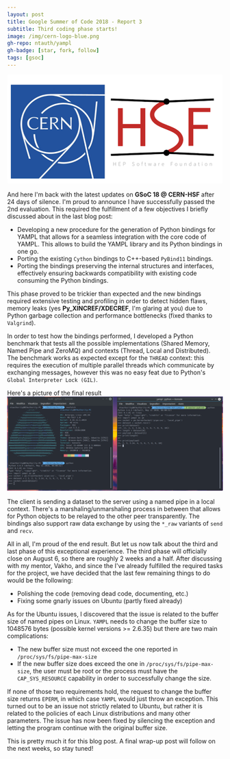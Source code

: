 ```yaml
---
layout: post
title: Google Summer of Code 2018 - Report 3
subtitle: Third coding phase starts!
image: /img/cern-logo-blue.png
gh-repo: ntauth/yampl
gh-badge: [star, fork, follow]
tags: [gsoc]
---
```

![CERN-HSF](/img/gsoc-cern-hsf.png)

And here I'm back with the latest updates on **GSoC 18 @ CERN-HSF** after 24 days of silence. I'm proud to announce
I have successfully passed the 2nd evaluation. This required the fulfillment of a few objectives I briefly discussed
about in the last blog post:
- Developing a new procedure for the generation of Python bindings for YAMPL that allows for a seamless integration
with the core code of YAMPL. This allows to build the YAMPL library and its Python bindings in one go.
- Porting the existing `Cython` bindings to C++-based `PyBind11` bindings.
- Porting the bindings preserving the internal structures and interfaces, effectively ensuring backwards compatibility
with existing code consuming the Python bindings.

This phase proved to be trickier than expected and the new bindings required extensive testing and profiling in order to
detect hidden flaws, memory leaks (yes **Py_XINCREF/XDECREF**, I'm glaring at you) due to Python garbage collection and performance
bottlenecks (fixed thanks to `Valgrind`).

In order to test how the bindings performed, I developed a Python benchmark that
tests all the possible implementations (Shared Memory, Named Pipe and ZeroMQ) and contexts (Thread, Local and Distributed). The
benchmark works as expected except for the `THREAD` context: this requires the execution of multiple parallel threads which
communicate by exchanging messages, however this was no easy feat due to Python's `Global Interpreter Lock (GIL)`.

Here's a picture of the final result
![Python Bindings Test](/img/yampl_pybind_test.png)

The client is sending a dataset to the server using a named pipe in a local context. There's a marshaling/unmarshaling process 
in between that allows for Python objects to be relayed to the other peer transparently. The bindings also support raw data
exchange by using the `*_raw` variants of `send` and `recv`.

All in all, I'm proud of the end result. But let us now talk about the third and last phase of this exceptional experience. The third phase will officially close on August 6, so there are roughly 2 weeks and a half. After discussing with my mentor, Vakho, and since the I've already fulfilled the required tasks for the project, we have decided that the last few remaining things to do would be the following:
- Polishing the code (removing dead code, documenting, etc.)
- Fixing some gnarly issues on Ubuntu (partly fixed already)

As for the Ubuntu issues, I discovered that the issue is related to the buffer size of named pipes on Linux. `YAMPL` needs to change the buffer size to 1048576 bytes (possible kernel versions >= 2.6.35) but there are two main complications:
- The new buffer size must not exceed the one reported in `/proc/sys/fs/pipe-max-size`
- If the new buffer size does exceed the one in `/proc/sys/fs/pipe-max-size`, the user must be root or the process must have the `CAP_SYS_RESOURCE` capability in order to successfully change the size.

If none of those two requirements hold, the request to change the buffer size returns `EPERM`, in which case `YAMPL` would just throw an exception. This turned out to be an issue not strictly related to Ubuntu, but rather it is related to the policies of each Linux distributions and many other parameters. The issue has now been fixed by silencing the exception and letting the program continue with the original buffer size.

This is pretty much it for this blog post. A final wrap-up post will follow on the next weeks, so stay tuned!
